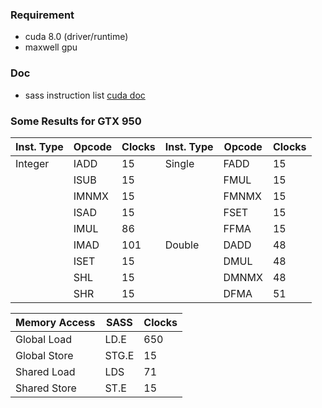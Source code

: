 ### Requirement
* cuda 8.0 (driver/runtime)
* maxwell gpu

### Doc
* sass instruction list [cuda doc](http://docs.nvidia.com/cuda/cuda-binary-utilities/index.html#instruction-set-ref)

### Some Results for GTX 950 

| Inst. Type | Opcode | Clocks | Inst. Type | Opcode | Clocks |
|------------|--------|--------|------------|--------|--------|
| Integer | IADD | 15 | Single | FADD | 15 |
|  | ISUB | 15 |  | FMUL | 15 |
|  | IMNMX | 15 |  | FMNMX | 15 |
|  | ISAD | 15 |  | FSET | 15 |
|  | IMUL | 86 |  | FFMA | 15 |
|  | IMAD | 101 | Double | DADD | 48 |
|  | ISET | 15 |  | DMUL | 48 |
|  | SHL | 15 |  | DMNMX | 48 |
|  | SHR | 15 |  | DFMA | 51 |

| Memory Access | SASS | Clocks |
|---------------|-------|--------|
| Global Load | LD.E | 650 |
| Global Store | STG.E | 15 |
| Shared Load | LDS | 71 |
| Shared Store | ST.E | 15 |




